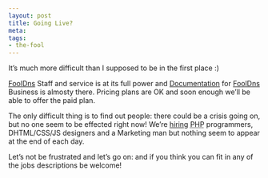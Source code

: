 ```yaml
--- 
layout: post
title: Going Live?
meta: 
tags: 
- the-fool
---
```

<p>It&#8217;s much more difficult than I supposed to be in the first place :)</p>
<p><a href="http://www.fooldns.com">FoolDns</a> Staff and service is at its full power and <a href="http://codex.wordpress.org/">Documentation</a> for <a href="http://www.fooldns.com">FoolDns</a> Business is almosty there. Pricing plans are OK and soon enough we&#8217;ll be able to offer the paid plan.</p>
<p>The only difficult thing is to find out people: there could be a crisis going on, but no one seem to be effected right now! We&#8217;re <a href="http://thefool.it/jobs/">hiring</a> <acronym title="Hypertext PreProcessing">PHP</acronym> programmers, DHTML/CSS/JS designers and a Marketing man but nothing seem to appear at the end of each day.</p>
<p>Let&#8217;s not be frustrated and let&#8217;s go on: and if you think you can fit in any of the jobs descriptions be welcome!</p> 
